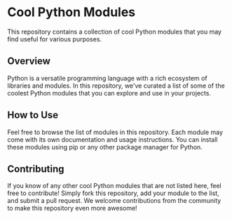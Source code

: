 # Cool Python Modules

This repository contains a collection of cool Python modules that you may find useful for various purposes.

## Overview

Python is a versatile programming language with a rich ecosystem of libraries and modules. In this repository, we've curated a list of some of the coolest Python modules that you can explore and use in your projects.

## How to Use

Feel free to browse the list of modules in this repository. Each module may come with its own documentation and usage instructions. You can install these modules using pip or any other package manager for Python.

## Contributing

If you know of any other cool Python modules that are not listed here, feel free to contribute! Simply fork this repository, add your module to the list, and submit a pull request. We welcome contributions from the community to make this repository even more awesome!

